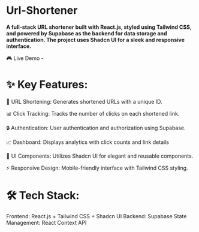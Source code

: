 # Url-Shortener

**A full-stack URL shortener built with React.js, styled using Tailwind CSS, and powered by Supabase as the backend for data storage and authentication. The project uses Shadcn UI for a sleek and responsive interface.**

🎮 Live Demo - 

# ✨ Key Features:

🔗 URL Shortening: Generates shortened URLs with a unique ID.

📊 Click Tracking: Tracks the number of clicks on each shortened link.

🔒 Authentication: User authentication and authorization using Supabase.

📈 Dashboard: Displays analytics with click counts and link details

🎯 UI Components: Utilizes Shadcn UI for elegant and reusable components.

⚡ Responsive Design: Mobile-friendly interface with Tailwind CSS styling.


 # 🛠️ Tech Stack:

Frontend: React.js + Tailwind CSS + Shadcn UI
Backend: Supabase
State Management: React Context API




